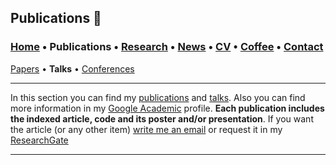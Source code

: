## Publications 📑
###  [Home](/index) • Publications  • [Research](/research) • [News](/news) • [CV](/brief_cv) • [Coffee](/coffee) • [Contact](/contact)
[Papers](/publications) • **Talks** • [Conferences](/conferences)

---


In this section you can find my [publications](/publications) and [talks](/talks). Also you can find more information in my <a href="https://scholar.google.es/citations?user=IlG06bYAAAAJ&hl=es" target="_blank">Google Academic</a> profile. **Each publication includes the indexed article, code and its poster and/or presentation**. If you want the article (or any other item) [write me an email](mailto:francisco.lopez@ieee.org?subject=[GitHub]%20Hello,%20Francisco) or request it in my <a href="https://www.researchgate.net/profile/Francisco-Lopez-Tiro" target="_blank">ResearchGate</a>


---

